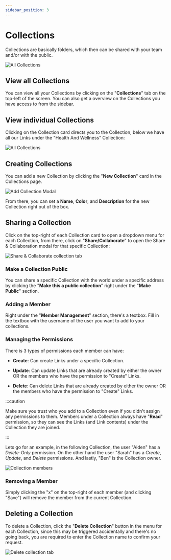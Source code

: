 ```yaml
---
sidebar_position: 3
---
```


# Collections

Collections are basically folders, which then can be shared with your team and/or with the public.

![All Collections](/img/all_collections.png)

## View all Collections

You can view all your Collections by clicking on the "**Collections**" tab on the top-left of the screen. You can also get a overview on the Collections you have access to from the sidebar.

## View individual Collections

Clicking on the Collection card directs you to the Collection, below we have all our Links under the "Health And Wellness" Collection:

![All Collections](/img/single_collection.png)

## Creating Collections

You can add a new Collection by clicking the "**New Collection**" card in the Collections page.

![Add Collection Modal](/img/add_collection.png)

From there, you can set a **Name**, **Color**, and **Description** for the new Collection right out of the box.

## Sharing a Collection

Click on the top-right of each Collection card to open a dropdown menu for each Collection, from there, click on "**Share/Collaborate**" to open the Share & Collaboration modal for that specific Collection:

![Share & Collaborate collection tab](/img/share_collaborate_collections.png)

### Make a Collection Public

You can share a specific Collection with the world under a specific address by clicking the "**Make this a public collection**" right under the "**Make Public**" section.

### Adding a Member

Right under the "**Member Management**" section, there's a textbox. Fill in the textbox with the username of the user you want to add to your collections.

### Managing the Permissions

There is 3 types of permissions each member can have:

- **Create**: Can create Links under a specific Collection.

- **Update**: Can update Links that are already created by either the owner OR the members who have the permission to "Create" Links.

- **Delete**: Can delete Links that are already created by either the owner OR the members who have the permission to "Create" Links.

:::caution

Make sure you trust who you add to a Collection even if you didn't assign any permissions to them. Members under a Collection always have "**Read**" permission, so they can see the Links (and Link contents) under the Collection they are joined.

:::

Lets go for an example, in the following Collection, the user "Aiden" has a _Delete-Only_ permission. On the other hand the user "Sarah" has a _Create_, _Update_, and _Delete_ permissions. And lastly, "Ben" is the Collection owner.

![Collection members](/img/collection_members.png)

### Removing a Member

Simply clicking the "x" on the top-right of each member (and clicking "Save") will remove the member from the current Collection.

## Deleting a Collection

To delete a Collection, click the "**Delete Collection**" button in the menu for each Collection, since this may be triggered accidentally and there's no going back, you are required to enter the Collection name to confirm your request.

![Delete collection tab](/img/delete_collection.png)
